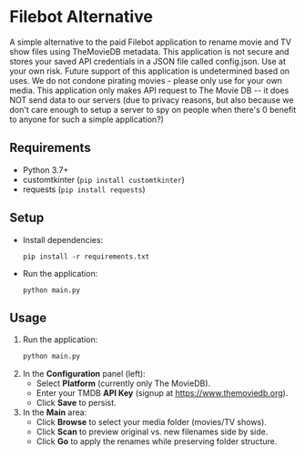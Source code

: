 # Filebot Alternative
 
 A simple alternative to the paid Filebot application to rename movie and TV show files using TheMovieDB metadata. This application is not secure and stores your saved API credentials in a JSON file called config.json. Use at your own risk. Future support of this application is undetermined based on uses. We do not condone pirating movies - please only use for your own media. This application only makes API request to The Movie DB -- it does NOT send data to our servers (due to privacy reasons, but also because we don't care enough to setup a server to spy on people when there's 0 benefit to anyone for such a simple application?)
 
 ## Requirements
 
 * Python 3.7+
 * customtkinter (`pip install customtkinter`)
 * requests (`pip install requests`)
 
 ## Setup
 
 * Install dependencies:
   ```
   pip install -r requirements.txt
   ```
 * Run the application:
   ```
   python main.py
   ```
 
 ## Usage

 1. Run the application:
    ```bash
    python main.py
    ```
 2. In the **Configuration** panel (left):
    - Select **Platform** (currently only The MovieDB).
    - Enter your TMDB **API Key** (signup at https://www.themoviedb.org).
    - Click **Save** to persist.
 3. In the **Main** area:
    - Click **Browse** to select your media folder (movies/TV shows).
    - Click **Scan** to preview original vs. new filenames side by side.
    - Click **Go** to apply the renames while preserving folder structure.
